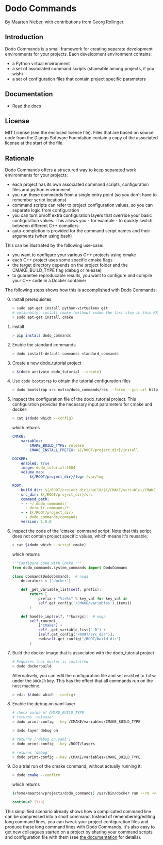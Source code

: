 # Dodo Commands

By Maarten Nieber, with contributions from Georg Rollinger.

## Introduction

Dodo Commands is a small framework for creating separate development environments for your projects. Each development environment contains:

- a Python virtual environment
- a set of associated command scripts (shareable among projects, if you wish)
- a set of configuration files that contain project specific parameters

## Documentation

- [Read the docs](http://dodo-commands.readthedocs.io/en/latest/?)

## License

MIT License (see the enclosed license file). Files that are based on source code from the Django Software Foundation contain a copy of the associated license at the start of the file.

## Rationale

Dodo Commands offers a structured way to keep separated work environments for your projects:

- each project has its own associated command scripts, configuration files and python environment
- you run these commands from a single entry point (so you don't have to remember script locations)
- command scripts can refer to project configuration values, so you can separate logic from configuration
- you can turn on/off extra configuration layers that override your basic configuration values. This allows you - for example - to quickly switch between different C++ compilers.
- auto-completion is provided for the command script names and their arguments (when using bash)

This can be illustrated by the following use-case:

- you want to configure your various C++ projects using cmake
- each C++ project uses some specific cmake flags
- the target directory depends on the project folder and the CMAKE_BUILD_TYPE flag (debug or release)
- to guarantee reproducable results, you want to configure and compile your C++ code in a Docker container

The following steps shows how this is accomplished with Dodo Commands:

0. Install prerequisites

    ```bash
    > sudo apt-get install python-virtualenv git
    # optionally, install cmake (without cmake the last step in this README will fail)
    > sudo apt-get install cmake
    ```

1. Install

    ```bash
    > pip install dodo_commands
    ```

2. Enable the standard commands

    ```bash
    > dodo install-default-commands standard_commands
    ```

3. Create a new dodo_tutorial project

    ```bash
    > $(dodo activate dodo_tutorial --create)
    ```

4. Use `dodo bootstrap` to obtain the tutorial configuration files

    ```bash
    > dodo bootstrap src extra/dodo_commands/res --force --git-url https://github.com/mnieber/dodo_commands_tutorial.git
    ```

5. Inspect the configuration file of the dodo_tutorial project. This configuration provides the necessary input parameters for cmake and docker:

    ```bash
    > cat $(dodo which --config)
    ```

    which returns

    ```yaml
    CMAKE:
        variables:
            CMAKE_BUILD_TYPE: release
            CMAKE_INSTALL_PREFIX: ${/ROOT/project_dir}/install

    DOCKER:
        enabled: true
        image: dodo_tutorial:1604
        volume_map:
            ${/ROOT/project_dir}/log: /var/log

    ROOT:
        build_dir: ${/ROOT/project_dir}/build/${/CMAKE/variables/CMAKE_BUILD_TYPE}
        src_dir: ${/ROOT/project_dir}/src
        command_path:
        - - ~/.dodo_commands/
          - default_commands/*
        - - ${/ROOT/project_dir}
          - dodo_commands/commands
        version: 1.0.0
    ```

6. Inspect the code of the 'cmake' command script. Note that this script does not contain project specific values, which means it's reusable:

    ```bash
    > cat $(dodo which --script cmake)
    ```

    which returns

    ```python
    """Configure code with CMake."""
    from dodo_commands.system_commands import DodoCommand

    class Command(DodoCommand):  # noqa
        decorators = ['docker']

        def _get_variable_list(self, prefix):
            return [
                prefix + "%s=%s" % key_val for key_val in
                self.get_config('/CMAKE/variables').items()
            ]

        def handle_imp(self, **kwargs):  # noqa
            self.runcmd(
                ["cmake"] +
                self._get_variable_list("-D") +
                [self.get_config("/ROOT/src_dir")],
                cwd=self.get_config("/ROOT/build_dir")
            )
    ```

7. Build the docker image that is associated with the dodo_tutorial project

    ```bash
    # Requires that docker is installed
    > dodo dockerbuild
    ```

    Alternatively, you can edit the configuration file and set `enabled` to `false` under the `DOCKER` key. This has the effect that all commands run on the host machine.

    ```bash
    > edit $(dodo which --config)
    ```

8. Enable the debug.on.yaml layer

    ```bash
    # check value of CMAKE_BUILD_TYPE
    # returns 'release'
    > dodo print-config --key /CMAKE/variables/CMAKE_BUILD_TYPE

    > dodo layer debug on

    # returns ['debug.on.yaml']
    > dodo print-config --key /ROOT/layers

    # returns 'debug'
    > dodo print-config --key /CMAKE/variables/CMAKE_BUILD_TYPE

    ```

9. Do a trial run of the cmake command, without actually running it:

    ```bash
    > dodo cmake --confirm
    ```

    which returns

    ```bash
    (/home/maarten/projects/dodo_commands) /usr/bin/docker run --rm -w /home/maarten/projects/dodo_tutorial/build/debug -i -t --volume=/home/maarten/projects/dodo_tutorial/log:/var/log dodo_tutorial:1604 cmake -DCMAKE_INSTALL_PREFIX=/home/maarten/projects/dodo_tutorial/install -DCMAKE_BUILD_TYPE=debug /home/maarten/projects/dodo_tutorial/src

    continue? [Y/n]
    ```

This simplified scenario already shows how a complicated command line can be compressed into a short command. Instead of remembering/editing long command lines, you can tweak your project configuration files and produce these long command lines with Dodo Commands. It's also easy to get new colleagues started on a project by sharing your command scripts and configuration file with them (see [the documentation](http://dodo-commands.readthedocs.io/en/latest/sharing-projects.html) for details).

